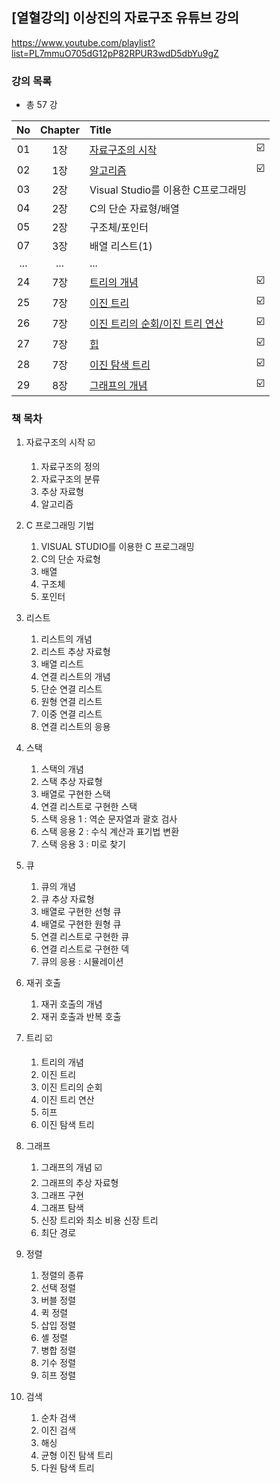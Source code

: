 ## [열혈강의] 이상진의 자료구조 유튜브 강의

<https://www.youtube.com/playlist?list=PL7mmuO705dG12pP82RPUR3wdD5dbYu9gZ>

### 강의 목록
- 총 57 강

No|Chapter|Title||
:-:|:-:|:--|:-:|
01|1장|[자료구조의 시작](01.md)| ☑️ 
02|1장|[알고리즘](02.md)| ☑️
03|2장|Visual Studio를 이용한 C프로그래밍|
04|2장|C의 단순 자료형/배열| 
05|2장|구조체/포인터| 
07|3장|배열 리스트(1)|
...|...|...|
24|7장|[트리의 개념](24.md)| ☑️
25|7장|[이진 트리](25.md)| ☑️
26|7장|[이진 트리의 순회/이진 트리 연산](26.md)| ☑️
27|7장|[힙](27.md)| ☑️
28|7장|[이진 탐색 트리](28.md)| ☑️
29|8장|[그래프의 개념](29.md)| ☑️


### 책 목차
1. 자료구조의 시작 ☑️
    1. 자료구조의 정의 
    2. 자료구조의 분류 
    3. 추상 자료형
    4. 알고리즘

2. C 프로그래밍 기법
    1. VISUAL STUDIO를 이용한 C 프로그래밍
    2. C의 단순 자료형
    3. 배열
    4. 구조체
    5. 포인터

3. 리스트
    1. 리스트의 개념
    2. 리스트 추상 자료형
    3. 배열 리스트
    4. 연결 리스트의 개념
    5. 단순 연결 리스트
    6. 원형 연결 리스트
    7. 이중 연결 리스트
    8. 연결 리스트의 응용

4. 스택
    1. 스택의 개념
    2. 스택 추상 자료형
    3. 배열로 구현한 스택
    4. 연결 리스트로 구현한 스택
    5. 스택 응용 1 : 역순 문자열과 괄호 검사
    6. 스택 응용 2 : 수식 계산과 표기법 변환
    7. 스택 응용 3 : 미로 찾기

5. 큐
    1. 큐의 개념
    2. 큐 추상 자료형
    3. 배열로 구현한 선형 큐
    4. 배열로 구현한 원형 큐
    5. 연결 리스트로 구현한 큐
    6. 연결 리스트로 구현한 덱
    7. 큐의 응용 : 시뮬레이션

6. 재귀 호출
    1. 재귀 호출의 개념
    2. 재귀 호출과 반복 호출

7. 트리 ☑️
    1. 트리의 개념 
    2. 이진 트리 
    3. 이진 트리의 순회 
    4. 이진 트리 연산 
    5. 히프 
    6. 이진 탐색 트리

8. 그래프
    1. 그래프의 개념 ☑️
    2. 그래프의 추상 자료형
    3. 그래프 구현
    4. 그래프 탐색
    5. 신장 트리와 최소 비용 신장 트리
    6. 최단 경로

9. 정렬
    1. 정렬의 종류
    2. 선택 정렬
    3. 버블 정렬
    4. 퀵 정렬
    5. 삽입 정렬
    6. 셸 정렬
    7. 병합 정렬
    8. 기수 정렬
    9. 히프 정렬

10. 검색
    1. 순차 검색
    2. 이진 검색
    3. 해싱
    4. 균형 이진 탐색 트리
    5. 다원 탐색 트리
